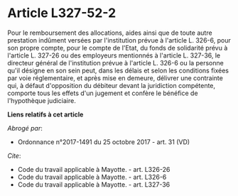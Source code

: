 # Article L327-52-2

Pour le remboursement des allocations, aides ainsi que de toute autre prestation indûment versées par l'institution prévue à
l'article L. 326-6, pour son propre compte, pour le compte de l'Etat, du fonds de solidarité prévu à l'article L. 327-26 ou
des employeurs mentionnés à l'article L. 327-36, le directeur général de l'institution prévue à l'article L. 326-6 ou la
personne qu'il désigne en son sein peut, dans les délais et selon les conditions fixées par voie réglementaire, et après mise
en demeure, délivrer une contrainte qui, à défaut d'opposition du débiteur devant la juridiction compétente, comporte tous
les effets d'un jugement et confère le bénéfice de l'hypothèque judiciaire.

**Liens relatifs à cet article**

_Abrogé par_:

  - Ordonnance n°2017-1491 du 25 octobre 2017 - art. 31 (VD)

_Cite_:

  - Code du travail applicable à Mayotte. - art. L326-26
  - Code du travail applicable à Mayotte. - art. L326-6
  - Code du travail applicable à Mayotte. - art. L327-36
